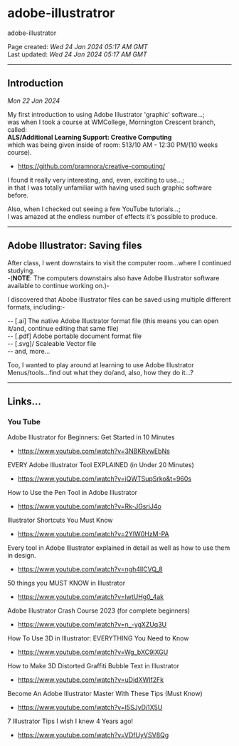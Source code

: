 # adobe-illustratror
adobe-illustrator

Page created: *Wed 24 Jan 2024 05:17 AM GMT*  
Last updated: *Wed 24 Jan 2024 05:17 AM GMT*  

-----

## Introduction

*Mon 22 Jan 2024*  

My first introduction to using Adobe Illustrator 'graphic' software...;  
was when I took a course at WMCollege, Mornington Crescent branch, called:   
**ALS/Additional Learning Support: Creative Computing**  
which was being given inside of room: 513/10 AM - 12:30 PM/(10 weeks course).     

- https://github.com/pramnora/creative-computing/

I found it really very interesting, and, even, exciting to use...;  
in that I was totally unfamiliar with having used such graphic software before.  

Also, when I checked out seeing a few YouTube tutorials...;  
I was amazed at the endless number of effects it's possible to produce.  

-----

## Adobe Illustrator: Saving files

After class, I went downstairs to visit the computer room...where I continued studying.  
-(**NOTE**: The computers downstairs also have Adobe Illustrator software available to continue working on.)-

I discovered that Abobe Illustrator files can be saved using multiple different formats, including:-

-- [.ai] The native Adobe Illustrator format file (this means you can open it/and, continue editing that same file)  
-- [.pdf] Adobe portable document format file  
-- [.svg]/ Scaleable Vector file  
-- and, more...  

Too, I wanted to play around at learning to use Adobe Illustrator Menus/tools...find out what they do/and, also, how they do it...?

----

## Links...

### You Tube

Adobe Illustrator for Beginners: Get Started in 10 Minutes   
- https://www.youtube.com/watch?v=3NBKRywEbNs  

EVERY Adobe Illustrator Tool EXPLAINED (in Under 20 Minutes)  
- https://www.youtube.com/watch?v=iQWTSupSrko&t=960s  

How to Use the Pen Tool in Adobe Illustrator  
- https://www.youtube.com/watch?v=Rk-JGsriJ4o

Illustrator Shortcuts You Must Know  
- https://www.youtube.com/watch?v=2YIW0HzM-PA   

Every tool in Adobe Illustrator explained in detail as well as how to use them in design.  
- https://www.youtube.com/watch?v=ngh4llCVQ_8

50 things you MUST KNOW in Illustrator  
- https://www.youtube.com/watch?v=lwtUHg0_4ak  

Adobe Illustrator Crash Course 2023 (for complete beginners)  
- https://www.youtube.com/watch?v=n_-ygXZUq3U  

How To Use 3D in Illustrator: EVERYTHING You Need to Know  
- https://www.youtube.com/watch?v=Wg_bXC9lXGU

How to Make 3D Distorted Graffiti Bubble Text in Illustrator   
- https://www.youtube.com/watch?v=uDidXWIf2Fk

Become An Adobe Illustrator Master With These Tips (Must Know)  
- https://www.youtube.com/watch?v=I5SJyDi1X5U

7 Illustrator Tips I wish I knew 4 Years ago!  
- https://www.youtube.com/watch?v=VDfUyVSV8Qg  


